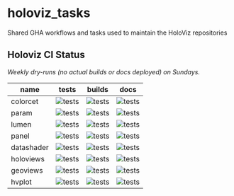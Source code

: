 # holoviz_tasks

Shared GHA workflows and tasks used to maintain the HoloViz repositories

## Holoviz CI Status

*Weekly dry-runs (no actual builds or docs deployed) on Sundays.*

| name  | tests  | builds  | docs  |
|---|---|---|---|
| colorcet  | ![tests](https://github.com/holoviz/colorcet/actions/workflows/test.yaml/badge.svg?event=schedule) | ![tests](https://github.com/holoviz/colorcet/actions/workflows/build.yaml/badge.svg?event=schedule)  | ![tests](https://github.com/holoviz/colorcet/actions/workflows/docs.yaml/badge.svg?event=schedule)  |
| param  | ![tests](https://github.com/holoviz/param/actions/workflows/test.yaml/badge.svg?event=schedule) | ![tests](https://github.com/holoviz/param/actions/workflows/build.yaml/badge.svg?event=schedule)  | ![tests](https://github.com/holoviz/param/actions/workflows/docs.yaml/badge.svg?event=schedule)  |
| lumen  | ![tests](https://github.com/holoviz/lumen/actions/workflows/test.yaml/badge.svg?event=schedule) | ![tests](https://github.com/holoviz/lumen/actions/workflows/build.yaml/badge.svg?event=schedule)  | ![tests](https://github.com/holoviz/lumen/actions/workflows/docs.yaml/badge.svg?event=schedule)  |
| panel  | ![tests](https://github.com/holoviz/panel/actions/workflows/test.yaml/badge.svg?event=schedule) | ![tests](https://github.com/holoviz/panel/actions/workflows/build.yaml/badge.svg?event=schedule)  | ![tests](https://github.com/holoviz/panel/actions/workflows/docs.yaml/badge.svg?event=schedule)  |
| datashader  | ![tests](https://github.com/holoviz/datashader/actions/workflows/test.yaml/badge.svg?event=schedule) | ![tests](https://github.com/holoviz/datashader/actions/workflows/build.yaml/badge.svg?event=schedule)  | ![tests](https://github.com/holoviz/datashader/actions/workflows/docs.yaml/badge.svg?event=schedule)  |
| holoviews  | ![tests](https://github.com/holoviz/holoviews/actions/workflows/test.yaml/badge.svg?event=schedule) | ![tests](https://github.com/holoviz/holoviews/actions/workflows/build.yaml/badge.svg?event=schedule)  | ![tests](https://github.com/holoviz/holoviews/actions/workflows/docs.yaml/badge.svg?event=schedule)  |
| geoviews  | ![tests](https://github.com/holoviz/geoviews/actions/workflows/test.yaml/badge.svg?event=schedule) | ![tests](https://github.com/holoviz/geoviews/actions/workflows/build.yaml/badge.svg?event=schedule)  | ![tests](https://github.com/holoviz/geoviews/actions/workflows/docs.yaml/badge.svg?event=schedule)  |
| hvplot  | ![tests](https://github.com/holoviz/hvplot/actions/workflows/test.yaml/badge.svg?event=schedule) | ![tests](https://github.com/holoviz/hvplot/actions/workflows/build.yaml/badge.svg?event=schedule)  | ![tests](https://github.com/holoviz/hvplot/actions/workflows/docs.yaml/badge.svg?event=schedule)  |
